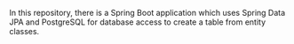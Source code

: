 In this repository, there is a Spring Boot application which uses Spring Data JPA and PostgreSQL for database access to create a table from entity classes.